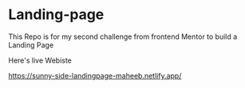 # Landing-page
This Repo is for my second challenge from frontend Mentor to build a Landing Page

Here's live Webiste 

https://sunny-side-landingpage-maheeb.netlify.app/
